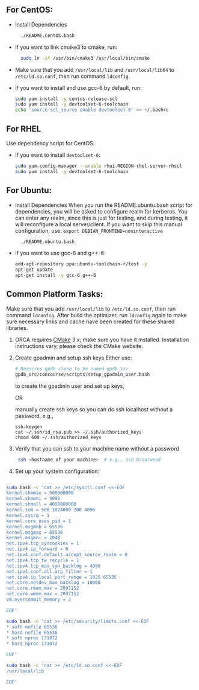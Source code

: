 ## For CentOS:

- Install Dependencies

  ```bash
    ./README.CentOS.bash
  ```

- If you want to link cmake3 to cmake, run:

  ```bash
    sudo ln -sf /usr/bin/cmake3 /usr/local/bin/cmake
  ```

- Make sure that you add `/usr/local/lib` and `/usr/local/lib64` to
`/etc/ld.so.conf`, then run command `ldconfig`.

- If you want to install and use gcc-6 by default, run:

  ```bash
  sudo yum install -y centos-release-scl
  sudo yum install -y devtoolset-6-toolchain
  echo 'source scl_source enable devtoolset-6' >> ~/.bashrc
  ```

## For RHEL

Use dependency script for CentOS.

- If you want to install `devtoolset-6`:

  ```bash
  sudo yum-config-manager --enable rhui-REGION-rhel-server-rhscl
  sudo yum install -y devtoolset-6-toolchain
  ```

## For Ubuntu:

- Install Dependencies
  When you run the README.ubuntu.bash script for dependencies, you will be asked to configure realm for kerberos.
  You can enter any realm, since this is just for testing, and during testing, it will reconfigure a local server/client.
  If you want to skip this manual configuration, use:
  `export DEBIAN_FRONTEND=noninteractive`

  ```bash
    ./README.ubuntu.bash
  ```

- If you want to use gcc-6 and g++-6:

  ```bash
  add-apt-repository ppa:ubuntu-toolchain-r/test -y
  apt-get update
  apt-get install -y gcc-6 g++-6
  ```

## Common Platform Tasks:

Make sure that you add `/usr/local/lib` to `/etc/ld.so.conf`,
then run command `ldconfig`. After build the optimizer, run
`ldconfig` again to make sure necessary links and cache have
been created for these shared libraries.

1. ORCA requires [CMake](https://cmake.org) 3.x; make sure you have it installed.
   Installation instructions vary, please check the CMake website.

1. Create gpadmin and setup ssh keys
   Either use:

   ```bash
   # Requires gpdb clone to be named gpdb_src
   gpdb_src/concourse/scripts/setup_gpadmin_user.bash
   ```
   to create the gpadmin user and set up keys,

   OR

   manually create ssh keys so you can do ssh localhost without a password, e.g., 
   
   ```
   ssh-keygen
   cat ~/.ssh/id_rsa.pub >> ~/.ssh/authorized_keys
   chmod 600 ~/.ssh/authorized_keys
   ```

1. Verify that you can ssh to your machine name without a password

   ```bash
    ssh <hostname of your machine>  # e.g., ssh briarwood
   ```

1. Set up your system configuration:

  ```bash

  sudo bash -c 'cat >> /etc/sysctl.conf <<-EOF
  kernel.shmmax = 500000000
  kernel.shmmni = 4096
  kernel.shmall = 4000000000
  kernel.sem = 500 1024000 200 4096
  kernel.sysrq = 1
  kernel.core_uses_pid = 1
  kernel.msgmnb = 65536
  kernel.msgmax = 65536
  kernel.msgmni = 2048
  net.ipv4.tcp_syncookies = 1
  net.ipv4.ip_forward = 0
  net.ipv4.conf.default.accept_source_route = 0
  net.ipv4.tcp_tw_recycle = 1
  net.ipv4.tcp_max_syn_backlog = 4096
  net.ipv4.conf.all.arp_filter = 1
  net.ipv4.ip_local_port_range = 1025 65535
  net.core.netdev_max_backlog = 10000
  net.core.rmem_max = 2097152
  net.core.wmem_max = 2097152
  vm.overcommit_memory = 2

  EOF'

  sudo bash -c 'cat >> /etc/security/limits.conf <<-EOF
  * soft nofile 65536
  * hard nofile 65536
  * soft nproc 131072
  * hard nproc 131072

  EOF'

  sudo bash -c 'cat >> /etc/ld.so.conf <<-EOF
  /usr/local/lib

  EOF'

  ```
